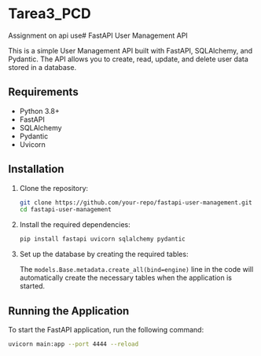 # Tarea3_PCD
Assignment on api use# FastAPI User Management API

This is a simple User Management API built with FastAPI, SQLAlchemy, and Pydantic. The API allows you to create, read, update, and delete user data stored in a database.

## Requirements

- Python 3.8+
- FastAPI
- SQLAlchemy
- Pydantic
- Uvicorn

## Installation

1. Clone the repository:

    ```bash
    git clone https://github.com/your-repo/fastapi-user-management.git
    cd fastapi-user-management
    ```

2. Install the required dependencies:

    ```bash
    pip install fastapi uvicorn sqlalchemy pydantic
    ```

3. Set up the database by creating the required tables:

    The `models.Base.metadata.create_all(bind=engine)` line in the code will automatically create the necessary tables when the application is started.

## Running the Application

To start the FastAPI application, run the following command:

```bash
uvicorn main:app --port 4444 --reload
